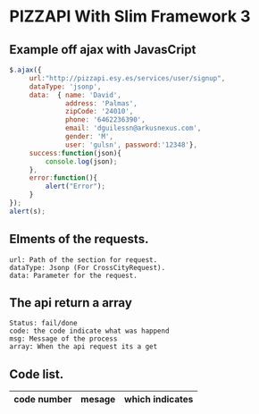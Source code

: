 # PIZZAPI With Slim Framework 3 

## Example off ajax with JavasCript

```javascript
$.ajax({
     url:"http://pizzapi.esy.es/services/user/signup",
     dataType: 'jsonp', 
     data:  { name: 'David', 
              address: 'Palmas', 
              zipCode: '24010', 
              phone: '6462236390', 
              email: 'dguilessn@arkusnexus.com', 
              gender: 'M',
              user: 'gulsn', password:'12348'},
     success:function(json){
         console.log(json);
     },
     error:function(){
         alert("Error");
     }      
});
alert(s);
```

## Elments of the requests.
	url: Path of the section for request.
	dataType: Jsonp (For CrossCityRequest).
	data: Parameter for the request.


## The api return a array 
	Status: fail/done	
	code: the code indicate what was happend
	msg: Message of the process
	array: When the api request its a get

## Code list.
| code number| mesage | which indicates|
|------------|:------:|---------------:|


